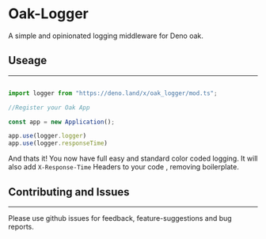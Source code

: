 # Oak-Logger

A simple and opinionated logging middleware for Deno oak.

## Useage
---

```ts

import logger from "https://deno.land/x/oak_logger/mod.ts";

//Register your Oak App

const app = new Application();

app.use(logger.logger)
app.use(logger.responseTime)

```

And thats it! You now have full easy and standard color coded logging. It will also add
`X-Response-Time` Headers to your code , removing boilerplate.

## Contributing and Issues

---

Please use github issues for feedback, feature-suggestions and bug reports.
